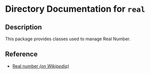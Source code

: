 # Directory Documentation for `real`

## Description
This package provides classes used to manage Real Number.

## Reference
- [Real number _(on Wikipedia)_](https://en.wikipedia.org/wiki/Real_number)

